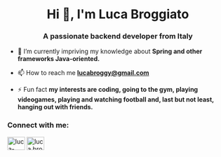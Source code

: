<h1 align="center">Hi 👋, I'm Luca Broggiato</h1>
<h3 align="center">A passionate backend developer from Italy</h3>

- 🌱 I’m currently impriving my knowledge about **Spring and other frameworks Java-oriented.**

- 📫 How to reach me **lucabroggy@gmail.com**

- ⚡ Fun fact **my interests are coding, going to the gym, playing videogames, playing and watching football and, last but not least, hanging out with friends.**

<h3 align="left">Connect with me:</h3>
<p align="left">
<a href="https://linkedin.com/in/luca-broggiato-639154188" target="blank"><img align="center" src="https://raw.githubusercontent.com/rahuldkjain/github-profile-readme-generator/master/src/images/icons/Social/linked-in-alt.svg" alt="luca-broggiato-639154188" height="30" width="40" /></a>
<a href="https://instagram.com/luca.broggy" target="blank"><img align="center" src="https://raw.githubusercontent.com/rahuldkjain/github-profile-readme-generator/master/src/images/icons/Social/instagram.svg" alt="luca.broggy" height="30" width="40" /></a>
</p>

<!---
Magitman/Magitman is a ✨ special ✨ repository because its `README.md` (this file) appears on your GitHub profile.
You can click the Preview link to take a look at your changes.
--->
